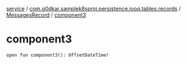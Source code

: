 [service](../../index.md) / [com.g0dkar.samplek8sproj.persistence.jooq.tables.records](../index.md) / [MessagesRecord](index.md) / [component3](./component3.md)

# component3

`open fun component3(): OffsetDateTime!`